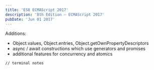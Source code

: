 ```yaml
---
title: 'ES8 ECMAScript 2017'
description: '8th Edition – ECMAScript 2017'
pubDate: 'Jun 01 2017'
---
```


Additions:
- Object.values, Object.entries, Object.getOwnPropertyDescriptors 
- async / await constructions which use generators and promises
- additional features for concurrency and atomics

```bash
// terminal notes
```

